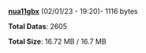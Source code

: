 [**nua11gbx**](/data/nua11gbx.txt) (02/01/23 - 19:20)- 1116 bytes

**Total Datas**: 2605

**Total Size**: 16.72 MB / 16.7 MB